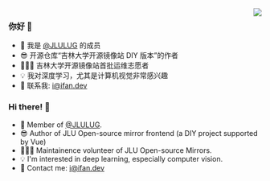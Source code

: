 <img align="right" src="https://github-readme-stats.vercel.app/api?username=geekifan&show_icons=true&icon_color=54B2FF&text_color=718096&bg_color=ffffff&hide_title=false" />

### 你好 🙋
- 🌱 我是 [@JLULUG](https://github.com/JLULUG) 的成员
- 😎 开源仓库“吉林大学开源镜像站 DIY 版本”的作者
- 👨🏻‍💻 吉林大学开源镜像站首批运维志愿者
- 💡 我对深度学习，尤其是计算机视觉非常感兴趣
- 📧 联系我: i@ifan.dev

### Hi there! 🙋
- 🌱 Member of [@JLULUG](https://github.com/JLULUG).
- 😎 Author of JLU Open-source mirror frontend (a DIY project supported by Vue)
- 👨🏻‍💻 Maintainence volunteer of JLU Open-source Mirrors.
- 💡 I'm interested in deep learning, especially computer vision.
- 📧 Contact me: i@ifan.dev
